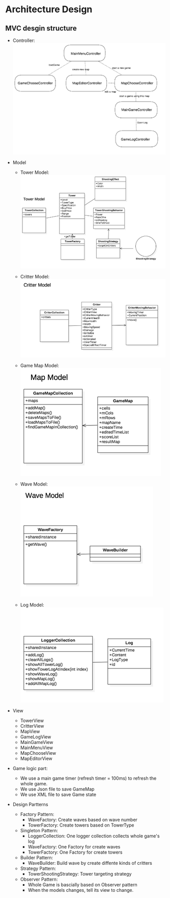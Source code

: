 # Architecture Design 


## MVC desgin structure


- Controller:
![Image of controller](Diagram/Contoller.png) 

- Model  
    - Tower Model: 
    ![Image of tower model](Diagram/TowerModel.png)
    
    - Critter Model:
    ![Image of critter model](Diagram/CritterModel.png)
    
    - Game Map Model:
    ![Image of Game Map model](Diagram/GameMapModel.png)
    
    - Wave Model:
    ![Image of Wave Model](Diagram/WaveModel.png)
    
    - Log Model:
    ![Image of Log model](Diagram/Log.png)

- View
    - TowerView
    - CritterView
    - MapView
    - GameLogView
    - MainGameView
    - MainMenuView
    - MapChooseView
    - MapEditorView
    
- Game logic part:
    - We use a main game timer (refresh timer = 100ms) to refresh the whole game.
    - We use Json file to save GameMap
    - We use XML file to save Game state

- Design Partterns
    - Factory Pattern:
        - WaveFactory: Create waves based on wave number
        - TowerFactory: Create towers based on TowerType
    - Singleton Pattern:
        - LoggerCollection: One logger collection  collects whole game's log
        - WaveFactory: One Factory for create waves
        - TowerFactory: One Factory for create towers
    - Builder Pattern:
        - WaveBuilder: Build wave by create diffente kinds of critters
    - Strategy Pattern:
        - TowerShootingStrategy: Tower targeting strategy 
    - Observer Pattern:
        - Whole Game is bascially based on Observer pattern
        - When the models changes, tell its view to change.
        
     